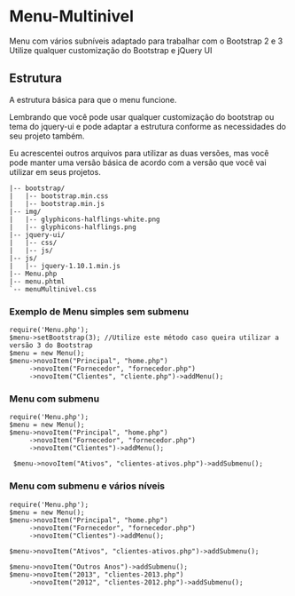 Menu-Multinivel
===============
Menu com vários subníveis adaptado para trabalhar com o Bootstrap 2 e 3
Utilize qualquer customização do Bootstrap e jQuery UI

## Estrutura
A estrutura básica para que o menu funcione.

Lembrando que você pode usar qualquer customização do bootstrap ou tema do jquery-ui e pode adaptar a estrutura conforme
as necessidades do seu projeto também.

Eu acrescentei outros arquivos para utilizar as duas versões, mas você pode manter uma versão básica de acordo com a versão que você vai utilizar em seus projetos.

```
|-- bootstrap/
|   |-- bootstrap.min.css
|   |-- bootstrap.min.js
|-- img/
|   |-- glyphicons-halflings-white.png
|   |-- glyphicons-halflings.png
|-- jquery-ui/
|   |-- css/
|   |-- js/
|-- js/
|   |-- jquery-1.10.1.min.js
|-- Menu.php
|-- menu.phtml
`-- menuMultinivel.css
```

### Exemplo de Menu simples sem submenu
```
require('Menu.php'); 
$menu->setBootstrap(3); //Utilize este método caso queira utilizar a versão 3 do Bootstrap
$menu = new Menu();
$menu->novoItem("Principal", "home.php")
     ->novoItem("Fornecedor", "fornecedor.php")
     ->novoItem("Clientes", "cliente.php")->addMenu();
```

### Menu com submenu
```
require('Menu.php');
$menu = new Menu();
$menu->novoItem("Principal", "home.php")
     ->novoItem("Fornecedor", "fornecedor.php")
     ->novoItem("Clientes")->addMenu();

 $menu->novoItem("Ativos", "clientes-ativos.php")->addSubmenu();
```

### Menu com submenu e vários níveis
```
require('Menu.php');
$menu = new Menu();
$menu->novoItem("Principal", "home.php")
     ->novoItem("Fornecedor", "fornecedor.php")
     ->novoItem("Clientes")->addMenu();

$menu->novoItem("Ativos", "clientes-ativos.php")->addSubmenu();

$menu->novoItem("Outros Anos")->addSubmenu();
$menu->novoItem("2013", "clientes-2013.php")
     ->novoItem("2012", "clientes-2012.php")->addSubmenu();
```

